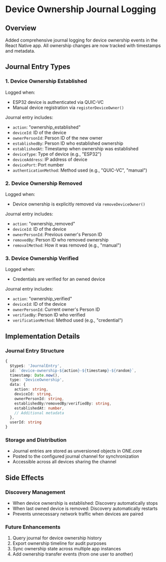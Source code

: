 # Device Ownership Journal Logging

## Overview
Added comprehensive journal logging for device ownership events in the React Native app. All ownership changes are now tracked with timestamps and metadata.

## Journal Entry Types

### 1. Device Ownership Established
Logged when:
- ESP32 device is authenticated via QUIC-VC
- Manual device registration via `registerDeviceOwner()`

Journal entry includes:
- `action`: "ownership_established"
- `deviceId`: ID of the device
- `ownerPersonId`: Person ID of the new owner
- `establishedBy`: Person ID who established ownership
- `establishedAt`: Timestamp when ownership was established
- `deviceType`: Type of device (e.g., "ESP32")
- `deviceAddress`: IP address of device
- `devicePort`: Port number
- `authenticationMethod`: Method used (e.g., "QUIC-VC", "manual")

### 2. Device Ownership Removed
Logged when:
- Device ownership is explicitly removed via `removeDeviceOwner()`

Journal entry includes:
- `action`: "ownership_removed"
- `deviceId`: ID of the device
- `ownerPersonId`: Previous owner's Person ID
- `removedBy`: Person ID who removed ownership
- `removalMethod`: How it was removed (e.g., "manual")

### 3. Device Ownership Verified
Logged when:
- Credentials are verified for an owned device

Journal entry includes:
- `action`: "ownership_verified"
- `deviceId`: ID of the device
- `ownerPersonId`: Current owner's Person ID
- `verifiedBy`: Person ID who verified
- `verificationMethod`: Method used (e.g., "credential")

## Implementation Details

### Journal Entry Structure
```typescript
{
  $type$: 'JournalEntry',
  id: `device-ownership-${action}-${timestamp}-${random}`,
  timestamp: Date.now(),
  type: 'DeviceOwnership',
  data: {
    action: string,
    deviceId: string,
    ownerPersonId: string,
    establishedBy/removedBy/verifiedBy: string,
    establishedAt: number,
    // Additional metadata
  },
  userId: string
}
```

### Storage and Distribution
- Journal entries are stored as unversioned objects in ONE.core
- Posted to the configured journal channel for synchronization
- Accessible across all devices sharing the channel

## Side Effects

### Discovery Management
- When device ownership is established: Discovery automatically stops
- When last owned device is removed: Discovery automatically restarts
- Prevents unnecessary network traffic when devices are paired

### Future Enhancements
1. Query journal for device ownership history
2. Export ownership timeline for audit purposes
3. Sync ownership state across multiple app instances
4. Add ownership transfer events (from one user to another)